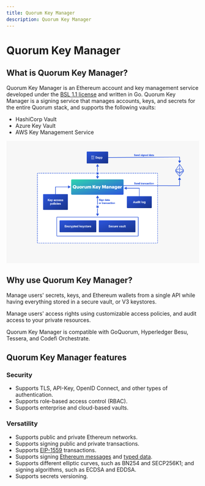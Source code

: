 ```yaml
---
title: Quorum Key Manager
description: Quorum Key Manager
---
```


# Quorum Key Manager

## What is Quorum Key Manager?

Quorum Key Manager is an Ethereum account and key management service developed under the [BSL 1.1 license] and written in Go.
Quorum Key Manager is a signing service that manages accounts, keys, and secrets for the entire Quorum stack, and supports the
following vaults:

- HashiCorp Vault
- Azure Key Vault
- AWS Key Management Service

![Architecture](Images/Simplified_Architecture.png)

## Why use Quorum Key Manager?

Manage users' secrets, keys, and Ethereum wallets from a single API while having everything stored in a secure vault, or V3 keystores.

Manage users' access rights using customizable access policies, and audit access to your private resources.

Quorum Key Manager is compatible with GoQuorum, Hyperledger Besu, Tessera, and Codefi Orchestrate.

## Quorum Key Manager features

### Security

- Supports TLS, API-Key, OpenID Connect, and other types of authentication.
- Supports role-based access control (RBAC).
- Supports enterprise and cloud-based vaults.

### Versatility

- Supports public and private Ethereum networks.
- Supports signing public and private transactions.
- Supports [EIP-1559] transactions.
- Supports signing [Ethereum messages] and [typed data].
- Supports different elliptic curves, such as BN254 and SECP256K1; and signing algorithms, such as ECDSA and EDDSA.
- Supports secrets versioning.

<!--links-->
[BSL 1.1 license]: https://mariadb.com/bsl11/
[typed data]: https://eips.ethereum.org/EIPS/eip-712
[Ethereum messages]: https://eips.ethereum.org/EIPS/eip-191
[EIP-1559]: https://github.com/ethereum/EIPs/blob/master/EIPS/eip-1559.md
